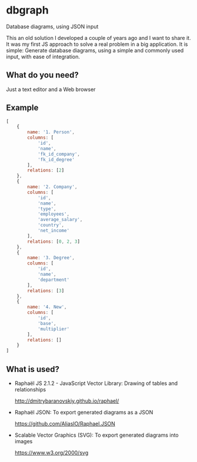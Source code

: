 # dbgraph
Database diagrams, using JSON input

This an old solution I developed a couple of years ago and I want to share it. It was my first JS approach to solve a real problem in a big application. It is simple: Generate database diagrams, using a simple and commonly used input, with ease of integration.

What do you need?
-----------------
Just a text editor and a Web browser

Example
-------
```javascript
[
    {
        name: '1. Person',
        columns: [
            'id',
            'name',
            'fk_id_company',
			'fk_id_degree'
        ],
		relations: [2]
    },
    {
        name: '2. Company',
        columns: [
            'id',
            'name',
            'type',
            'employees',
            'average_salary',
            'country',
            'net_income'
        ],
		relations: [0, 2, 3]
    },
    {
        name: '3. Degree',
        columns: [
            'id',
            'name',
            'department'
        ],
		relations: [3]
    },
	{
        name: '4. New',
        columns: [
            'id',
            'base',
            'multiplier'
        ],
		relations: []
    }
]
```

What is used?
-------------
 - Raphaël JS 2.1.2 - JavaScript Vector Library: Drawing of tables and relationships

    http://dmitrybaranovskiy.github.io/raphael/
 - Raphaël JSON: To export generated diagrams as a JSON

    https://github.com/AliasIO/Raphael.JSON
 - Scalable Vector Graphics (SVG): To export generated diagrams into images

    https://www.w3.org/2000/svg
